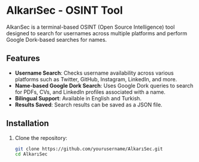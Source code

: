 # AlkarıSec - OSINT Tool

AlkarıSec is a terminal-based OSINT (Open Source Intelligence) tool designed to search for usernames across multiple platforms and perform Google Dork-based searches for names.

## Features
- **Username Search**: Checks username availability across various platforms such as Twitter, GitHub, Instagram, LinkedIn, and more.
- **Name-based Google Dork Search**: Uses Google Dork queries to search for PDFs, CVs, and LinkedIn profiles associated with a name.
- **Bilingual Support**: Available in English and Turkish.
- **Results Saved**: Search results can be saved as a JSON file.

## Installation
1. Clone the repository:
   ```bash
   git clone https://github.com/yourusername/AlkarıSec.git
   cd AlkarıSec
